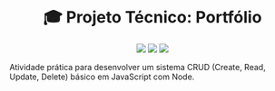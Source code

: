 <h1 align="center">🎓 Projeto Técnico: Portfólio</h1>

<p align="center">
  <img src="https://img.shields.io/badge/Feito%20com-Node.js-blue?style=flat" />
  <img src="https://img.shields.io/badge/Curso-Técnico%20em%20DS-violet" />
  <img src="https://img.shields.io/badge/Instituição-Ginásio%20Pernambucano-blueviolet" />
</p>

Atividade prática para desenvolver um sistema CRUD (Create, Read, Update, Delete) básico em JavaScript com Node.
